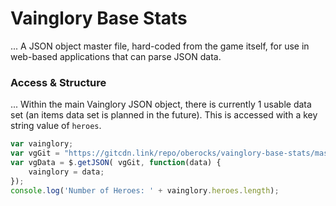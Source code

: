 # Vainglory Base Stats
...
A JSON object master file, hard-coded from the game itself, for use in web-based applications that can parse JSON data.

### Access & Structure
...
Within the main Vainglory JSON object, there is currently 1 usable data set (an items data set is planned in the future). This is accessed with a key string value of `heroes`.
```javascript
var vainglory;
var vgGit = "https://gitcdn.link/repo/oberocks/vainglory-base-stats/master/vainglory.json";
var vgData = $.getJSON( vgGit, function(data) {
    vainglory = data;
});
console.log('Number of Heroes: ' + vainglory.heroes.length);
```

